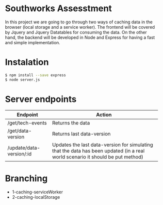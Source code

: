 # Southworks Assesstment
In this project we are going to go through two ways of caching data in the browser (local storage and a service worker).
The frontend will be covered by Jquery and Jquery Datatables  for consuming the data.
On the other hand, the backend will be developed in Node and Express for having a fast and simple implementation.
# Instalation
```sh
$ npm install --save express
$ node server.js
```
# Server endpoints
| Endpoint | Action |
| -------- | ------ |
| /get/tech-events | Returns the data  |
| /get/data-version | Returns last data-version |
| /update/data-version/:id | Updates the last data-version for simulating that the data has been updated  (in a real world scenario it should be put method)|
# Branching
- 1-caching-serviceWorker
- 2-caching-localStorage
